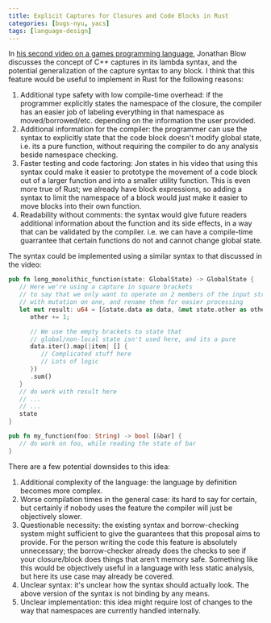 ```yaml
---
title: Explicit Captures for Closures and Code Blocks in Rust
categories: [bugs-nyu, yacs]
tags: [language-design]
---
```

<!-- {% raw %} -->
<!-- {% include refc-small.html text="ref commit" commit="3cad965..." %} -->
<!-- {% include ref-commit.html text="ref commit" commit="3cad965..." %} -->
<!-- {% endraw %} -->
In [his second video on a games programming language][jai-video-two],
Jonathan Blow discusses the concept of C++ captures in its lambda syntax,
and the potential generalization of the capture syntax to any block.
I think that this feature would be useful to implement in Rust for the following reasons:

[jai-video-two]: https://youtu.be/5Nc68IdNKdg?t=3030

1. Additional type safety with low compile-time overhead:
   if the programmer explicitly states the namespace of the closure,
   the compiler has an easier job of labeling everything in that namespace as moved/borrowed/etc.
   depending on the information the user provided.
2. Additional information for the compiler: the programmer can use the syntax to
   explicitly state that the code block doesn't modify global state,
   i.e. its a pure function, without requiring the compiler to do any analysis beside namespace checking.
3. Faster testing and code factoring: Jon states in his video that using this syntax
   could make it easier to prototype the movement of a code block out of a larger
   function and into a smaller utility function. This is even more true of Rust;
   we already have block expressions, so adding a syntax to limit the namespace
   of a block would just make it easier to move blocks into their own function.
4. Readability without comments: the syntax would give future readers additional
   information about the function and its side effects, in a way that can be
   validated by the compiler. i.e. we can have a compile-time guarrantee that certain
   functions do not and cannot change global state.

The syntax could be implemented using a similar syntax to that discussed in the video:

```rust
pub fn long_monolithic_function(state: GlobalState) -> GlobalState {
   // Here we're using a capture in square brackets
   // to say that we only want to operate on 2 members of the input struct,
   // with mutation on one, and rename them for easier processing
   let mut result: u64 = [&state.data as data, &mut state.other as other] {
      other += 1;

      // We use the empty brackets to state that
      // global/non-local state isn't used here, and its a pure
      data.iter().map(|item| [] {
         // Complicated stuff here
         // Lots of logic
      })
      .sum()
   }
   // do work with result here
   // ...
   // ...
   state
}

pub fn my_function(foo: String) -> bool [&bar] {
   // do work on foo, while reading the state of bar
}
```
There are a few potential downsides to this idea:

1. Additional complexity of the language: the language by definition becomes more
   complex.
2. Worse compilation times in the general case: its hard to say for certain, but
   certainly if nobody uses the feature the compiler will just be objectively slower.
3. Questionable necessity: the existing syntax and borrow-checking system might
   sufficient to give the guarantees that this proposal aims to provide. For the
   person writing the code this feature is absolutely unnecessary; the borrow-checker
   already does the checks to see if your closure/block does things that aren't memory
   safe. Something like this would be objectively useful in a language with less
   static analysis, but here its use case may already be covered.
4. Unclear syntax: it's unclear how the syntax should actually look. The above version
   of the syntax is not binding by any means.
5. Unclear implementation: this idea might require lost of changes to the way that
   namespaces are currently handled internally.
